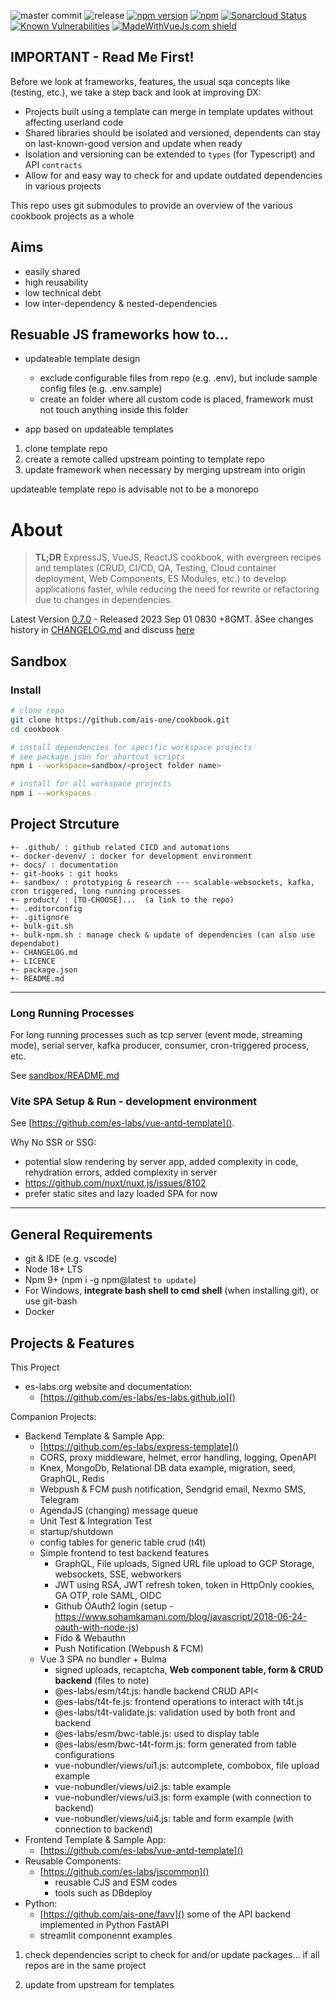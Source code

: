 ![master commit](https://badgen.net/github/last-commit/ais-one/cookbook/master)
![release](https://img.shields.io/github/v/release/ais-one/cookbook)
[![npm version](https://badge.fury.io/js/cookbook.svg)](https://badge.fury.io/js/cookbook)
[![npm](https://img.shields.io/npm/dm/cookbook.svg)](https://www.npmjs.com/package/cookbook)
[![Sonarcloud Status](https://sonarcloud.io/api/project_badges/measure?project=com.lapots.breed.judge:judge-rule-engine&metric=alert_status)](https://sonarcloud.io/dashboard?id=com.lapots.breed.judge:judge-rule-engine)
[![Known Vulnerabilities](https://snyk.io/test/github/ais-one/cookbook/badge.svg)](https://snyk.io/test/github/ais-one/cookbook)
[![MadeWithVueJs.com shield](https://madewithvuejs.com/storage/repo-shields/823-shield.svg)](https://madewithvuejs.com/p/cookbook/shield-link)

## IMPORTANT - Read Me First!

Before we look at frameworks, features, the usual sqa concepts like (testing, etc.), we take a step back and look at improving DX:

- Projects built using a template can merge in template updates without affecting userland code
- Shared libraries should be isolated and versioned, dependents can stay on last-known-good version and update when ready
- Isolation and versioning can be extended to `types` (for Typescript) and API `contracts`
- Allow for and easy way to check for and update outdated dependencies in various projects

This repo uses git submodules to provide an overview of the various cookbook projects as a whole

## Aims
- easily shared
- high reusability
- low technical debt
- low inter-dependency & nested-dependencies

## Resuable JS frameworks how to...

- updateable template design
  - exclude configurable files from repo (e.g. .env), but include sample config files (e.g. .env.sample)
  - create an folder where all custom code is placed, framework must not touch anything inside this folder

- app based on updateable templates
1. clone template repo
2. create a remote called upstream pointing to template repo
3. update framework when necessary by merging upstream into origin

updateable template repo is advisable not to be a monorepo




# About

> **TL;DR** ExpressJS, VueJS, ReactJS cookbook, with evergreen recipes and templates (CRUD, CI/CD, QA, Testing, Cloud container deployment, Web Components, ES Modules, etc.) to develop applications faster, while reducing the need for rewrite or refactoring due to changes in dependencies.

Latest Version [0.7.0](https://github.com/ais-one/cookbook/releases/tag/0.7.0) - Released 2023 Sep 01 0830 +8GMT. åSee changes history in [CHANGELOG.md](CHANGELOG.md) and discuss [here](https://github.com/ais-one/cookbook/discussions)




## Sandbox

### Install

```bash
# clone repo
git clone https://github.com/ais-one/cookbook.git
cd cookbook

# install dependencies for specific workspace projects
# see package.json for shortcut scripts
npm i --workspace=sandbox/<project folder name>

# install for all workspace projects
npm i --workspaces
```

## Project Strcuture

```
+- .github/ : github related CICD and automations
+- docker-devenv/ : docker for development environment
+- docs/ : documentation
+- git-hooks : git hooks
+- sandbox/ : prototyping & research --- scalable-websockets, kafka, cron triggered, long running processes
+- product/ : [TO-CHOOSE]...  (a link to the repo)
+- .editorconfig
+- .gitignore
+- bulk-git.sh
+- bulk-npm.sh : manage check & update of dependencies (can also use dependabot)
+- CHANGELOG.md
+- LICENCE
+- package.json
+- README.md
```

---


### Long Running Processes

For long running processes such as tcp server (event mode, streaming mode), serial server, kafka producer, consumer, cron-triggered process, etc.

See [sandbox/README.md](sandbox/README.md)

### Vite SPA Setup & Run - development environment

See [https://github.com/es-labs/vue-antd-template]().

Why No SSR or SSG:

- potential slow rendering by server app, added complexity in code, rehydration errors, added complexity in server
- https://github.com/nuxt/nuxt.js/issues/8102
- prefer static sites and lazy loaded SPA for now

---


## General Requirements

- git & IDE (e.g. vscode)
- Node 18+ LTS
- Npm 9+ (npm i -g npm@latest `to update`)
- For Windows, **integrate bash shell to cmd shell** (when installing git), or use git-bash
- Docker

## Projects & Features

This Project
- es-labs.org website and documentation:
  - [https://github.com/es-labs/es-labs.github.io]()

Companion Projects:
- Backend Template & Sample App:
  - [https://github.com/es-labs/express-template]()
  - CORS, proxy middleware, helmet, error handling, logging, OpenAPI
  - Knex, MongoDb, Relational DB data example, migration, seed, GraphQL, Redis
  - Webpush & FCM push notification, Sendgrid email, Nexmo SMS, Telegram
  - AgendaJS (changing) message queue
  - Unit Test & Integration Test
  - startup/shutdown
  - config tables for generic table crud (t4t)
  - Simple frontend to test backend features
    - GraphQL, File uploads, Signed URL file upload to GCP Storage, websockets, SSE, webworkers
    - JWT using RSA, JWT refresh token, token in HttpOnly cookies, GA OTP, role SAML, OIDC
    - Github OAuth2 login (setup - https://www.sohamkamani.com/blog/javascript/2018-06-24-oauth-with-node-js)
    - Fido & Webauthn
    - Push Notification (Webpush & FCM)
  - Vue 3 SPA no bundler + Bulma
    - signed uploads, recaptcha, **Web component table, form & CRUD backend** (files to note)
    - @es-labs/esm/t4t.js: handle backend CRUD API<
    - @es-labs/t4t-fe.js: frontend operations to interact with t4t.js
    - @es-labs/t4t-validate.js: validation used by both front and backend
    - @es-labs/esm/bwc-table.js: used to display table
    - @es-labs/esm/bwc-t4t-form.js: form generated from table configurations
    - vue-nobundler/views/ui1.js: autcomplete, combobox, file upload example
    - vue-nobundler/views/ui2.js: table example
    - vue-nobundler/views/ui3.js: form example (with connection to backend)
    - vue-nobundler/views/ui4.js: table and form example (with connection to backend)
- Frontend Template & Sample App:
  - [https://github.com/es-labs/vue-antd-template]()
- Reusable Components:
  - [https://github.com/es-labs/jscommon]()
    - reusable CJS and ESM codes
    - tools such as DBdeploy
- Python:
  - [https://github.com/ais-one/favv]() some of the API backend implemented in Python FastAPI
  - streamlit componennt examples


1. check dependencies
script to check for and/or update packages... if all repos are in the same project

2. update from upstream for templates
